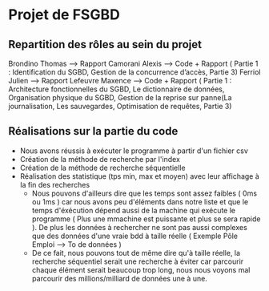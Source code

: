 # Projet de FSGBD
## Repartition des rôles au sein du projet
Brondino Thomas --> Rapport
Camorani Alexis --> Code + Rapport ( Partie 1 : Identification du SGBD, Gestion de la concurrence d’accès, Partie 3)
Ferriol Julien -->  Rapport
Lefeuvre Maxence --> Code + Rapport ( Partie 1 : Architecture fonctionnelles du SGBD, Le dictionnaire de données, Organisation physique du SGBD,	Gestion de la reprise sur panne(La journalisation, Les sauvegardes, Optimisation de requêtes, Partie 3)

## Réalisations sur la partie du code
* Nous avons réussis à exécuter le programme à partir d'un fichier csv
* Création de la méthode de recherche par l'index
* Création de la méthode de recherche séquentielle
* Réalisation des statistique (tps min, max et moyen) avec leur affichage à la fin des recherches
    * Nous pouvons d'ailleurs dire que les temps sont assez faibles ( 0ms ou 1ms ) car nous avons peu d'éléments dans notre liste et que le temps d'éxécution dépend aussi de la machine qui exécute le programme ( Plus une mmachine est puissante et plus se sera rapide ). De plus les données à rechercher ne sont pas aussi complexes que des données d'une vraie bdd à taille réelle ( Exemple Pôle Emploi --> To de données ) 
    * De ce fait, nous pouvons tout de même dire qu'à taille réelle, la recherche séquentiel serait une recherche à éviter car parcourir chaque élément serait beaucoup trop long, nous nous voyons mal parcourir des millions/milliard de données une à une.  